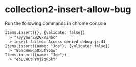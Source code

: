 collection2-insert-allow-bug
============================

Run the following commands in chrome console

    Items.insert({}, {validate: false})
      > "7ByyawrZ92GkY2Nbc"
      > insert failed: Access denied debug.js:41
    Items.insert({name: "Joe"}, {validate: false})
      > "9GnoWAwqaDxLfYoSw"
    Items.insert({name: "Joe"})
      > "eoLLWCtPYmj2qRpkY"
